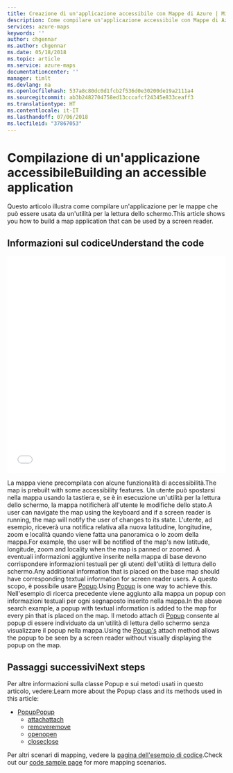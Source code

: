 ```yaml
---
title: Creazione di un'applicazione accessibile con Mappe di Azure | Microsoft Docs
description: Come compilare un'applicazione accessibile con Mappe di Azure
services: azure-maps
keywords: ''
author: chgennar
ms.author: chgennar
ms.date: 05/18/2018
ms.topic: article
ms.service: azure-maps
documentationcenter: ''
manager: timlt
ms.devlang: na
ms.openlocfilehash: 537a8c80dc0d1fcb2f536d0e30200de19a2111a4
ms.sourcegitcommit: ab3b2482704758ed13cccafcf24345e833ceaff3
ms.translationtype: HT
ms.contentlocale: it-IT
ms.lasthandoff: 07/06/2018
ms.locfileid: "37867053"
---
```

# <a name="building-an-accessible-application"></a><span data-ttu-id="7227a-103">Compilazione di un'applicazione accessibile</span><span class="sxs-lookup"><span data-stu-id="7227a-103">Building an accessible application</span></span>

<span data-ttu-id="7227a-104">Questo articolo illustra come compilare un'applicazione per le mappe che può essere usata da un'utilità per la lettura dello schermo.</span><span class="sxs-lookup"><span data-stu-id="7227a-104">This article shows you how to build a map application that can be used by a screen reader.</span></span>

## <a name="understand-the-code"></a><span data-ttu-id="7227a-105">Informazioni sul codice</span><span class="sxs-lookup"><span data-stu-id="7227a-105">Understand the code</span></span>

<iframe height='500' scrolling='no' title='Creare un'applicazione accessibile' src='//codepen.io/azuremaps/embed/ZoVyZQ/?height=504&theme-id=0&default-tab=js,result&embed-version=2&editable=true' frameborder='no' allowtransparency='true' allowfullscreen='true' style='width: 100%;'>Vedere l'elemento Pen <a href='https://codepen.io/azuremaps/pen/ZoVyZQ/'>Make an accessible application</a> (Creare un'applicazione accessibile) di Mappe di Azure (<a href='https://codepen.io/azuremaps'>@azuremaps</a>) in <a href='https://codepen.io'>CodePen</a>.
</iframe>

<span data-ttu-id="7227a-108">La mappa viene precompilata con alcune funzionalità di accessibilità.</span><span class="sxs-lookup"><span data-stu-id="7227a-108">The map is prebuilt with some accessibility features.</span></span> <span data-ttu-id="7227a-109">Un utente può spostarsi nella mappa usando la tastiera e, se è in esecuzione un'utilità per la lettura dello schermo, la mappa notificherà all'utente le modifiche dello stato.</span><span class="sxs-lookup"><span data-stu-id="7227a-109">A user can navigate the map using the keyboard and if a screen reader is running, the map will notify the user of changes to its state.</span></span> <span data-ttu-id="7227a-110">L'utente, ad esempio, riceverà una notifica relativa alla nuova latitudine, longitudine, zoom e località quando viene fatta una panoramica o lo zoom della mappa.</span><span class="sxs-lookup"><span data-stu-id="7227a-110">For example, the user will be notified of the map's new latitude, longitude, zoom and locality when the map is panned or zoomed.</span></span> <span data-ttu-id="7227a-111">A eventuali informazioni aggiuntive inserite nella mappa di base devono corrispondere informazioni testuali per gli utenti dell'utilità di lettura dello schermo.</span><span class="sxs-lookup"><span data-stu-id="7227a-111">Any additional information that is placed on the base map should have corresponding textual information for screen reader users.</span></span> <span data-ttu-id="7227a-112">A questo scopo, è possibile usare [Popup](https://docs.microsoft.com/javascript/api/azure-maps-javascript/popup?view=azure-iot-typescript-latest).</span><span class="sxs-lookup"><span data-stu-id="7227a-112">Using [Popup](https://docs.microsoft.com/javascript/api/azure-maps-javascript/popup?view=azure-iot-typescript-latest) is one way to achieve this.</span></span> <span data-ttu-id="7227a-113">Nell'esempio di ricerca precedente viene aggiunto alla mappa un popup con informazioni testuali per ogni segnaposto inserito nella mappa.</span><span class="sxs-lookup"><span data-stu-id="7227a-113">In the above search example, a popup with textual information is added to the map for every pin that is placed on the map.</span></span> <span data-ttu-id="7227a-114">Il metodo attach di [Popup](https://docs.microsoft.com/javascript/api/azure-maps-javascript/popup?view=azure-iot-typescript-latest) consente al popup di essere individuato da un'utilità di lettura dello schermo senza visualizzare il popup nella mappa.</span><span class="sxs-lookup"><span data-stu-id="7227a-114">Using the [Popup's](https://docs.microsoft.com/javascript/api/azure-maps-javascript/popup?view=azure-iot-typescript-latest) attach method allows the popup to be seen by a screen reader without visually displaying the popup on the map.</span></span>

## <a name="next-steps"></a><span data-ttu-id="7227a-115">Passaggi successivi</span><span class="sxs-lookup"><span data-stu-id="7227a-115">Next steps</span></span>

<span data-ttu-id="7227a-116">Per altre informazioni sulla classe Popup e sui metodi usati in questo articolo, vedere:</span><span class="sxs-lookup"><span data-stu-id="7227a-116">Learn more about the Popup class and its methods used in this article:</span></span>

* [<span data-ttu-id="7227a-117">Popup</span><span class="sxs-lookup"><span data-stu-id="7227a-117">Popup</span></span>](https://docs.microsoft.com/javascript/api/azure-maps-javascript/popup?view=azure-iot-typescript-latest)
    * [<span data-ttu-id="7227a-118">attach</span><span class="sxs-lookup"><span data-stu-id="7227a-118">attach</span></span>](https://docs.microsoft.com/javascript/api/azure-maps-javascript/popup?view=azure-iot-typescript-latest#attach)
    * [<span data-ttu-id="7227a-119">remove</span><span class="sxs-lookup"><span data-stu-id="7227a-119">remove</span></span>](https://docs.microsoft.com/javascript/api/azure-maps-javascript/popup?view=azure-iot-typescript-latest#remove)
    * [<span data-ttu-id="7227a-120">open</span><span class="sxs-lookup"><span data-stu-id="7227a-120">open</span></span>](https://docs.microsoft.com/javascript/api/azure-maps-javascript/popup?view=azure-iot-typescript-latest#open)
    * [<span data-ttu-id="7227a-121">close</span><span class="sxs-lookup"><span data-stu-id="7227a-121">close</span></span>](https://docs.microsoft.com/javascript/api/azure-maps-javascript/popup?view=azure-iot-typescript-latest#close)

<span data-ttu-id="7227a-122">Per altri scenari di mapping, vedere la [pagina dell'esempio di codice](http://aka.ms/AzureMapsSamples).</span><span class="sxs-lookup"><span data-stu-id="7227a-122">Check out our [code sample page](http://aka.ms/AzureMapsSamples) for more mapping scenarios.</span></span>